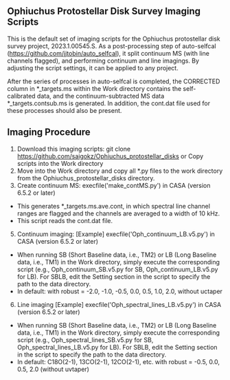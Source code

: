 ## Ophiuchus Protostellar Disk Survey Imaging Scripts
This is the default set of imaging scripts for the Ophiuchus protostellar disk survey project, 2023.1.00545.S.
As a post-processing step of auto-selfcal (https://github.com/jjtobin/auto_selfcal), it split continuum MS (with line channels flagged), and performing continuum and line imagings. By adjusting the script settings, it can be applied to any project.

After the series of processes in auto-selfcal is completed, the CORRECTED column in *_targets.ms within the Work directory contains the self-calibrated data, and the continuum-subtracted MS data *_targets.contsub.ms is generated. In addition, the cont.dat file used for these processes should also be present.

## Imaging Procedure
1. Download this imaging scripts: git clone https://github.com/saigokz/Ophiuchus_protostellar_disks    or Copy scripts into the Work directory
2. Move into the Work directory and copy all *.py files to the work directory  from the Ophiuchus_protostellar_disks directory.
3. Create continuum MS: execfile('make_contMS.py')  in CASA (version 6.5.2 or later)
- This generates *_targets.ms.ave.cont, in which spectral line channel ranges are flagged and the channels are averaged to a width of 10 kHz.
- This script reads the cont.dat file.
5. Continuum imaging: [Example] execfile('Oph_continuum_LB.v5.py')  in CASA (version 6.5.2 or later)
- When running SB (Short Baseline data, i.e., TM2) or LB (Long Baseline data, i.e., TM1) in the Work directory, simply execute the corresponding script (e.g., Oph_continuum_SB.v5.py for SB, Oph_continuum_LB.v5.py for LB). For SBLB, edit the Setting section in the script to specify the path to the data directory.
- In default: with robust = -2.0, -1.0, -0.5, 0.0, 0.5, 1.0, 2.0,  without uctaper
6. Line imaging [Example] execfile('Oph_spectral_lines_LB.v5.py')  in CASA (version 6.5.2 or later)
- When running SB (Short Baseline data, i.e., TM2) or LB (Long Baseline data, i.e., TM1) in the Work directory, simply execute the corresponding script (e.g., Oph_spectral_lines_SB.v5.py for SB, Oph_spectral_lines_LB.v5.py for LB). For SBLB, edit the Setting section in the script to specify the path to the data directory.
- In default: C18O(2-1), 13CO(2-1), 12CO(2-1), etc. with robust = -0.5, 0.0, 0.5, 2.0 (without uvtaper)

